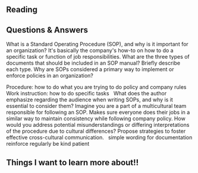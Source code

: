 ## Reading 

## Questions & Answers 

What is a Standard Operating Procedure (SOP), and why is it important for an organization?
It's basically the company's how-to on how to do a specific task or function of job responsibilities.
What are the three types of documents that should be included in an SOP manual? Briefly describe each type. Why are SOPs considered a primary way to implement or enforce policies in an organization?

Procedure: how to do what you are trying to do
policy and company rules
Work instruction: how to do specific tasks
 
What does the author emphasize regarding the audience when writing SOPs, and why is it essential to consider them? Imagine you are a part of a multicultural team responsible for following an SOP.
Makes sure everyone does their jobs in a similar way to maintain consistency while following company policy.
How would you address potential misunderstandings or differing interpretations of the procedure due to cultural differences? Propose strategies to foster effective cross-cultural communication.
 
simple wording for documentation
reinforce regularly
be kind patient
 
## Things I want to learn more about!!
